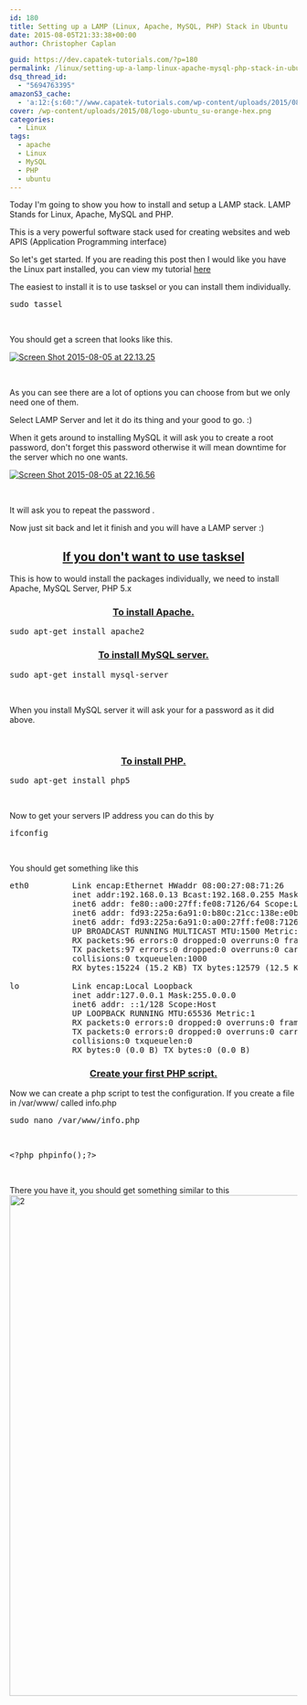 ```yaml
---
id: 180
title: Setting up a LAMP (Linux, Apache, MySQL, PHP) Stack in Ubuntu
date: 2015-08-05T21:33:38+00:00
author: Christopher Caplan

guid: https://dev.capatek-tutorials.com/?p=180
permalink: /linux/setting-up-a-lamp-linux-apache-mysql-php-stack-in-ubuntu/
dsq_thread_id:
  - "5694763395"
amazonS3_cache:
  - 'a:12:{s:60:"//www.capatek-tutorials.com/wp-content/uploads/2015/08/2.png";i:272;s:68:"//www.capatek-tutorials.com/wp-content/uploads/2015/08/2-243x300.png";i:272;s:93:"//www.capatek-tutorials.com/wp-content/uploads/2015/08/Screen-Shot-2015-08-05-at-22.13.25.png";i:197;s:101:"//www.capatek-tutorials.com/wp-content/uploads/2015/08/Screen-Shot-2015-08-05-at-22.13.25-300x226.png";i:197;s:93:"//www.capatek-tutorials.com/wp-content/uploads/2015/08/Screen-Shot-2015-08-05-at-22.16.56.png";i:198;s:101:"//www.capatek-tutorials.com/wp-content/uploads/2015/08/Screen-Shot-2015-08-05-at-22.16.56-300x226.png";i:198;s:93:"//dev.capatek-tutorials.com/wp-content/uploads/2015/08/Screen-Shot-2015-08-05-at-22.13.25.png";i:197;s:101:"//dev.capatek-tutorials.com/wp-content/uploads/2015/08/Screen-Shot-2015-08-05-at-22.13.25-300x226.png";i:197;s:93:"//dev.capatek-tutorials.com/wp-content/uploads/2015/08/Screen-Shot-2015-08-05-at-22.16.56.png";i:198;s:101:"//dev.capatek-tutorials.com/wp-content/uploads/2015/08/Screen-Shot-2015-08-05-at-22.16.56-300x226.png";i:198;s:60:"//dev.capatek-tutorials.com/wp-content/uploads/2015/08/2.png";i:272;s:68:"//dev.capatek-tutorials.com/wp-content/uploads/2015/08/2-243x300.png";i:272;}'
cover: /wp-content/uploads/2015/08/logo-ubuntu_su-orange-hex.png
categories:
  - Linux
tags:
  - apache
  - Linux
  - MySQL
  - PHP
  - ubuntu
---
```

Today I'm going to show you how to install and setup a LAMP stack. LAMP Stands for Linux, Apache, MySQL and PHP.

This is a very powerful software stack used for creating websites and web APIS (Application Programming interface)

So let's get started. If you are reading this post then I would like you have the Linux part installed, you can view my tutorial <a href="/topics/linux/ubuntu/installing-ubuntu-14-04-lts-server-in-virtualbox-5-0/">here</a>

The easiest to install it is to use tasksel or you can install them individually.
<pre class="toolbar-overlay:false lang:sh decode:true ">sudo tassel</pre>
&nbsp;

You should get a screen that looks like this.

<a href="/uploads/2015/08/Screen-Shot-2015-08-05-at-22.13.25.png"><img class=" size-full wp-image-197 aligncenter" src="/uploads/2015/08/Screen-Shot-2015-08-05-at-22.13.25.png" alt="Screen Shot 2015-08-05 at 22.13.25" /></a>

&nbsp;

As you can see there are a lot of options you can choose from but we only need one of them.

Select LAMP Server and let it do its thing and your good to go. :)

When it gets around to installing MySQL it will ask you to create a root password, don't forget this password otherwise it will mean downtime for the server which no one wants.

<a href="/uploads/2015/08/Screen-Shot-2015-08-05-at-22.16.56.png"><img class=" size-full wp-image-198 aligncenter" src="/uploads/2015/08/Screen-Shot-2015-08-05-at-22.16.56.png" alt="Screen Shot 2015-08-05 at 22.16.56" /></a>

&nbsp;

It will ask you to repeat the password .

Now just sit back and let it finish and you will have a LAMP server :)
<h2 style="text-align: center;"><strong><span style="text-decoration: underline;">If you don't want to use tasksel</span></strong></h2>
This is how to would install the packages individually, we need to install Apache, MySQL Server, PHP 5.x
<h3 style="text-align: center;"><span style="text-decoration: underline;"><strong>To install Apache.</strong></span></h3>
<pre class="toolbar-overlay:false lang:sh decode:true">sudo apt-get install apache2</pre>
<h3 style="text-align: center;"></h3>
<h3 style="text-align: center;"><strong><span style="text-decoration: underline;">To install MySQL server.</span></strong></h3>
<pre class="toolbar-overlay:false lang:sh decode:true ">sudo apt-get install mysql-server</pre>
&nbsp;

When you install MySQL server it will ask your for a password as it did above.

&nbsp;
<h3 style="text-align: center;"><strong><span style="text-decoration: underline;">To install PHP.</span></strong></h3>
<pre class="lang:sh decode:true ">sudo apt-get install php5</pre>
&nbsp;
<p style="text-align: left;">Now to get your servers IP address you can do this by</p>

<pre class="lang:sh decode:true ">ifconfig</pre>
&nbsp;
<p style="text-align: left;">You should get something like this</p>

<pre class="lang:sh highlight:0 decode:true crayon-selected">eth0         Link encap:Ethernet HWaddr 08:00:27:08:71:26
             inet addr:192.168.0.13 Bcast:192.168.0.255 Mask:255.255.255.0
             inet6 addr: fe80::a00:27ff:fe08:7126/64 Scope:Link
             inet6 addr: fd93:225a:6a91:0:b80c:21cc:138e:e0b9/64 Scope:Global
             inet6 addr: fd93:225a:6a91:0:a00:27ff:fe08:7126/64 Scope:Global
             UP BROADCAST RUNNING MULTICAST MTU:1500 Metric:1
             RX packets:96 errors:0 dropped:0 overruns:0 frame:0
             TX packets:97 errors:0 dropped:0 overruns:0 carrier:0
             collisions:0 txqueuelen:1000
             RX bytes:15224 (15.2 KB) TX bytes:12579 (12.5 KB)

lo           Link encap:Local Loopback
             inet addr:127.0.0.1 Mask:255.0.0.0
             inet6 addr: ::1/128 Scope:Host
             UP LOOPBACK RUNNING MTU:65536 Metric:1
             RX packets:0 errors:0 dropped:0 overruns:0 frame:0
             TX packets:0 errors:0 dropped:0 overruns:0 carrier:0
             collisions:0 txqueuelen:0
             RX bytes:0 (0.0 B) TX bytes:0 (0.0 B)</pre>
<h3 style="text-align: center;"></h3>
<h3 style="text-align: center;"><strong><span style="text-decoration: underline;">Create your first PHP script.</span></strong></h3>
Now we can create a php script to test the configuration. If you create a file in /var/www/ called info.php
<pre class="toolbar-overlay:false lang:sh decode:true ">sudo nano /var/www/info.php</pre>
&nbsp;
<pre class="toolbar-overlay:false lang:php decode:true ">&lt;?php phpinfo();?&gt;</pre>
&nbsp;

There you have it, you should get something similar to this<img class="alignnone size-full wp-image-272" src="/uploads/2015/08/2.png" alt="2" width="711" height="877" />
